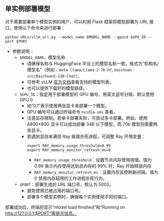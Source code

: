 ## 单实例部署模型


对于需要部署单个模型实例的用户，可以利用 Flask 框架将模型部署为 URL 接口。使用以下命令来进行部署：

```
python URLs/vllm_url.py --model_name $MODEL_NAME --gpuid $GPU_ID --port $PORT
```

- 参数说明：
  - `$MODEL_NAME`，模型名称
    - 请确保名称与 HuggingFace 平台上的模型名称一致，格式为“机构名/模型名”（例如：`meta-llama/Llama-2-7b-hf`, `baichuan-inc/Baichuan2-13B-Chat`）。
    - 可参考 vLLM [官方文档](https://docs.vllm.ai/en/latest/models/supported_models.html)查看支持的模型列表。
    - 也可以提供下载好的模型路径。
  - `$GPU_ID`：指定用于部署模型的 GPU 编号，用英文逗号分隔，默认使用 GPU 0
    - 如“0,1”表示使用两张显卡来部署一个模型。
    - GPU 编号可以通过终端命令 `nvidia-smi` 查看。
    - 注意显存限制。若单卡部署失败，可尝试多卡部署。例如，使用 A800*80G 显卡可以成功部署 34B 以下模型，而 70b 模型则需要两张显卡。
    - 若遇到显存未满但 Ray 报错杀死进程，可调整 Ray 环境变量：
        ```
        export RAY_memory_usage_threshold=0.99
        export RAY_memory_monitor_refresh_ms=0
        ```
        - `RAY_memory_usage_threshold`：设置节点内存使用阈值。值为 0.99 表示内存使用达到总内存的 99% 时，Ray 开始释放内存
        - `RAY_memory_monitor_refresh_ms`：设置内存监控刷新间隔。值为 0 禁用内存超用的工作进程杀死行为。
  - `$PORT`：部署生成的 URL 端口号，默认为 5002。
    - 避免使用已被占用的端口号。
    - 部署多个模型实例时，确保每个实例使用不同的端口。

部署成功后，终端将显示“model load finished”和“Running on http://127.0.0.1:$PORT”等提示信息。
